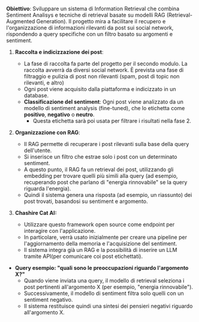 **Obiettivo**: Sviluppare un sistema di Information Retrieval che combina Sentiment Analisys e tecniche di retrieval basate su modelli RAG (Retrieval-Augmented Generation). Il progetto mira a facilitare il recupero e l'organizzazione di informazioni rilevanti da post sui social network, rispondendo a query specifiche con un filtro basato su argomenti e sentiment.

1. **Raccolta e indicizzazione dei post**:
    - La fase di raccolta fa parte del progetto per il secondo modulo. La raccolta avverrà da diversi social network. È prevista una fase di filtraggio e pulizia di post non rilevanti (spam, post di topic non rilevanti, e altro)
    - Ogni post viene acquisito dalla piattaforma e indicizzato in un database.
    - **Classificazione del sentiment**: Ogni post viene analizzato da un modello di sentiment analysis (fine-tuned), che lo etichetta come **positivo**, **negativo** o **neutro**.
	    - Questa etichetta sarà poi usata per filtrare i risultati nella fase 2.
      
2. **Organizzazione con RAG**:
    - Il RAG permette di recuperare i post rilevanti sulla base della query dell'utente.
    - Si inserisce un filtro che estrae solo i post con un determinato sentiment.
    - A questo punto, il RAG fa un retrieval dei post, utilizzando gli embedding per trovare quelli più simili alla query (ad esempio, recuperando post che parlano di "energia rinnovabile" se la query riguarda l'energia).
    - Quindi il sistema genera una risposta (ad esempio, un riassunto) dei post trovati, basandosi su sentiment e argomento.

3. **Chashire Cat AI:**
	- Utilizzare questo framework open source come endpoint per interagire con l'applicazione.
	- In particolare, verrà usato inizialmente per creare una pipeline per l'aggiornamento della memoria e l'acquisizione del sentiment.
	- Il sistema integra già un RAG e la possibilità di inserire un LLM tramite API(per comunicare coi post etichettati).
	  
- **Query esempio: "quali sono le preoccupazioni riguardo l'argomento X?"**
	- Quando viene inviata una query, il modello di retrieval seleziona i post pertinenti all'argomento X (per esempio, "energia rinnovabile").
	- Successivamente, il modello di sentiment filtra solo quelli con un sentiment negativo.
	- Il sistema restituisce quindi una sintesi dei pensieri negativi riguardo all'argomento X.
